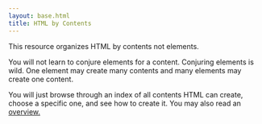 ```yaml
---
layout: base.html
title: HTML by Contents
---
```


This resource organizes HTML by contents not elements.

You will not learn to conjure elements for a content. Conjuring elements is wild. One element may create many contents and many elements may create one content.

You will just browse through an index of all contents HTML can create, choose a specific one, and see how to create it. You may also read an [overview.](/en/html-overview)

